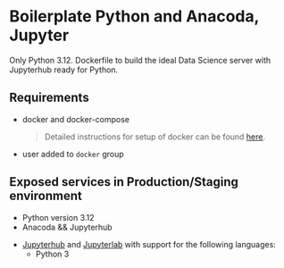 # Boilerplate Python and Anacoda, Jupyter

Only Python 3.12.
Dockerfile to build the ideal  Data Science server with Jupyterhub  ready for Python.

## Requirements

- docker and docker-compose

  > Detailed instructions for setup of docker can be found [here](https://www.docker.com/community-edition).

- user added to `docker` group

## Exposed services in Production/Staging environment

- Python version 3.12
- Anacoda && Jupyterhub

* [Jupyterhub](https://github.com/jupyter/jupyterhub) and [Jupyterlab](https://github.com/jupyterlab/jupyterlab) with support for the following languages:
	* Python 3
